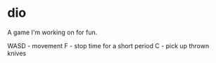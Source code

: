 # dio
A game I'm working on for fun.

WASD - movement
F - stop time for a short period
C - pick up thrown knives
